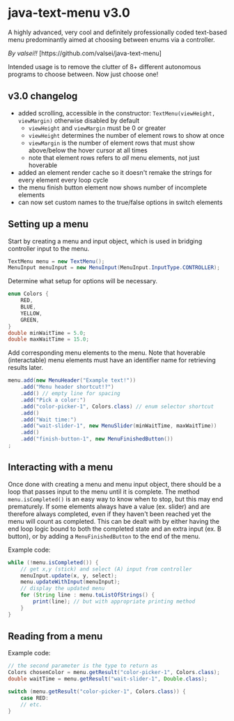 # java-text-menu v3.0
A highly advanced, very cool and definitely professionally coded text-based menu predominantly aimed at choosing between enums via a controller.
<p>
<i>By valsei!!</i> [https://github.com/valsei/java-text-menu]
<p>
Intended usage is to remove the clutter of 8+ different autonomous programs to choose between. Now just choose one!

## v3.0 changelog
- added scrolling, accessible in the constructor: `TextMenu(viewHeight, viewMargin)` otherwise disabled by default
  - `viewHeight` and `viewMargin` must be 0 or greater
  - `viewHeight` determines the number of element rows to show at once
  - `viewMargin` is the number of element rows that must show above/below the hover cursor at all times
  - note that element rows refers to <i>all</i> menu elements, not just hoverable
- added an element render cache so it doesn't remake the strings for every element every loop cycle
- the menu finish button element now shows number of incomplete elements
- can now set custom names to the true/false options in switch elements

## Setting up a menu
Start by creating a menu and input object, which is used in bridging controller input to the menu.
```java
TextMenu menu = new TextMenu();
MenuInput menuInput = new MenuInput(MenuInput.InputType.CONTROLLER);
```
Determine what setup for options will be necessary.
```java
enum Colors {
    RED,
    BLUE,
    YELLOW,
    GREEN,
}
double minWaitTime = 5.0;
double maxWaitTime = 15.0;
```
Add corresponding menu elements to the menu. Note that hoverable (interactable) menu elements must have an identifier name for retrieving results later.
```java
menu.add(new MenuHeader("Example text!"))
    .add("Menu header shortcut!?")
    .add() // empty line for spacing
    .add("Pick a color:")
    .add("color-picker-1", Colors.class) // enum selector shortcut
    .add()
    .add("Wait time:")
    .add("wait-slider-1", new MenuSlider(minWaitTime, maxWaitTime))
    .add()
    .add("finish-button-1", new MenuFinishedButton())
;
```
## Interacting with a menu
Once done with creating a menu and menu input object, there should be a loop that passes input to the menu until it is complete. The method `menu.isCompleted()` is an easy way to know when to stop, but this may end prematurely. If some elements always have a value (ex. slider) and are therefore always completed, even if they haven't been reached yet the menu will count as completed. This can be dealt with by either having the end loop logic bound to both the completed state and an extra input (ex. B button), or by adding a `MenuFinishedButton` to the end of the menu.
<p>
Example code:

```java
while (!menu.isCompleted()) {
    // get x,y (stick) and select (A) input from controller
    menuInput.update(x, y, select);
    menu.updateWithInput(menuInput);
    // display the updated menu
    for (String line : menu.toListOfStrings() {
        print(line); // but with appropriate printing method
    }
}
```
## Reading from a menu
Example code:
```java
// the second parameter is the type to return as
Colors chosenColor = menu.getResult("color-picker-1", Colors.class);
double waitTime = menu.getResult("wait-slider-1", Double.class);
```
```java
switch (menu.getResult("color-picker-1", Colors.class)) {
    case RED:
    // etc.
}
```
